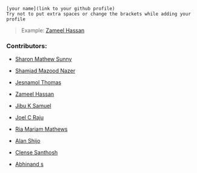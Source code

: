 ```
[your name](link to your github profile)
Try not to put extra spaces or change the brackets while adding your 
profile
```

> Example: [Zameel Hassan](https://github.com/zameel7)

### Contributors:

- [Sharon Mathew Sunny](https://github.com/sharonmathewsunny)
- [Shamjad Mazood Nazer](https://github.com/Shamjad-Mazood-Nazer)
- [Jesnamol Thomas](https://github.com/Jesnaa)
- [Zameel Hassan](https://github.com/zameel7)
- [Jibu K Samuel](https://github.com/Jibu26)
- [Joel C Raju](https://github.com/joelcr10)

- [Ria Mariam Mathews](https://github.com/RMM28)

- [Alan Shijo](https://github.com/alanshijo)
- [Clense Santhosh](https://github.com/cscreationz)
- [Abhinand s](https://github.com/Abhinand-s)






